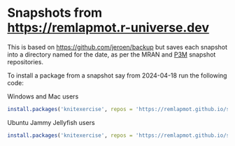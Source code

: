 # Snapshots from https://remlapmot.r-universe.dev

This is based on <https://github.com/jeroen/backup> but saves each snapshot into a directory named for the date, as per the MRAN and [P3M](https://p3m.dev/client/#/) snapshot repositories.

To install a package from a snapshot say from 2024-04-18 run the following code:

Windows and Mac users

```r
install.packages('knitexercise', repos = 'https://remlapmot.github.io/snapshot/2024-04-18')
```

Ubuntu Jammy Jellyfish users

```r
install.packages('knitexercise', repos = 'https://remlapmot.github.io/snapshot/2024-04-18/bin/linux/jammy/4.3')
```
